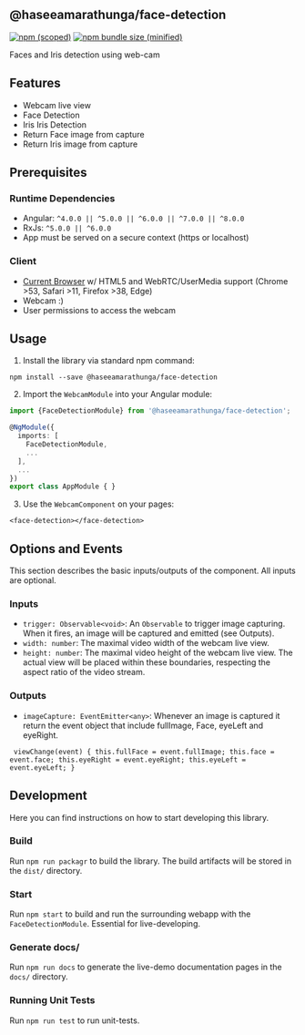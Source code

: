 ## @haseeamarathunga/face-detection

[![npm (scoped)](https://img.shields.io/npm/v/@bamblehorse/tiny.svg)](https://www.npmjs.com/package/@haseeamarathunga/face-detection)
[![npm bundle size (minified)](https://img.shields.io/bundlephobia/min/@bamblehorse/tiny.svg)](https://www.npmjs.com/package/@haseeamarathunga/face-detection)

Faces and Iris detection using web-cam

## Features
* Webcam live view
* Face Detection
* Iris Iris Detection
* Return Face image from capture
* Return Iris image from capture


## Prerequisites

### Runtime Dependencies
* Angular: `^4.0.0 || ^5.0.0 || ^6.0.0 || ^7.0.0 || ^8.0.0`
* RxJs: `^5.0.0 || ^6.0.0`
* App must be served on a secure context (https or localhost)

### Client
* [Current Browser](https://developer.mozilla.org/en-US/docs/Web/API/MediaDevices/getUserMedia#Browser_compatibility) w/ HTML5 and WebRTC/UserMedia support (Chrome >53, Safari >11, Firefox >38, Edge)
* Webcam :)
* User permissions to access the webcam

## Usage
1) Install the library via standard npm command:

`npm install --save @haseeamarathunga/face-detection`

2) Import the `WebcamModule` into your Angular module:

```typescript
import {FaceDetectionModule} from '@haseeamarathunga/face-detection';

@NgModule({
  imports: [
    FaceDetectionModule,
    ...
  ],
  ...
})
export class AppModule { }
```

3) Use the `WebcamComponent` on your pages:

`<face-detection></face-detection>`

## Options and Events
This section describes the basic inputs/outputs of the component. All inputs are optional.
### Inputs
* `trigger: Observable<void>`: An `Observable` to trigger image capturing. When it fires, an image will be captured and emitted (see Outputs).
* `width: number`: The maximal video width of the webcam live view.
* `height: number`: The maximal video height of the webcam live view. The actual view will be placed within these boundaries, respecting the aspect ratio of the video stream.

### Outputs
* `imageCapture: EventEmitter<any>`: Whenever an image is captured it return the event object that include fullImage, Face, eyeLeft and eyeRight.

` 
viewChange(event) {
     this.fullFace = event.fullImage;
     this.face = event.face;
     this.eyeRight = event.eyeRight;
     this.eyeLeft = event.eyeLeft;
  }
`

## Development
Here you can find instructions on how to start developing this library.

### Build
Run `npm run packagr` to build the library. The build artifacts will be stored in the `dist/` directory.

### Start
Run `npm start` to build and run the surrounding webapp with the `FaceDetectionModule`. Essential for live-developing.

### Generate docs/
Run `npm run docs` to generate the live-demo documentation pages in the `docs/` directory.

### Running Unit Tests
Run `npm run test` to run unit-tests.
